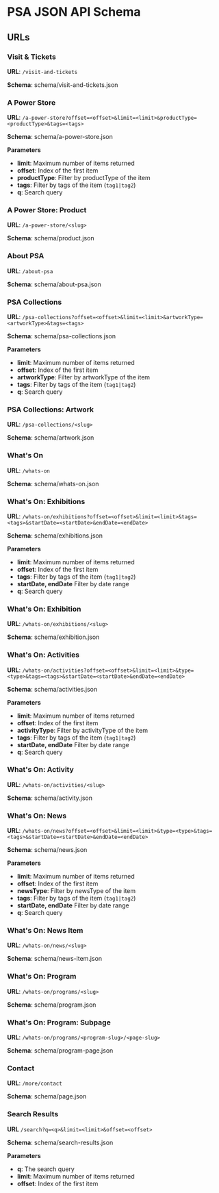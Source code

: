# PSA JSON API Schema

## URLs

### Visit & Tickets

**URL**: `/visit-and-tickets`
   
**Schema**: schema/visit-and-tickets.json

### A Power Store

**URL**: `/a-power-store?offset=<offset>&limit=<limit>&productType=<productType>&tags=<tags>`

**Schema**: schema/a-power-store.json

**Parameters**
- **limit**: Maximum number of items returned
- **offset**: Index of the first item
- **productType**: Filter by productType of the item
- **tags**: Filter by tags of the item (`tag1|tag2`)
- **q**: Search query

### A Power Store: Product

**URL**: `/a-power-store/<slug>`

**Schema**: schema/product.json

### About PSA

**URL**: `/about-psa`

**Schema**: schema/about-psa.json

### PSA Collections

**URL**: `/psa-collections?offset=<offset>&limit=<limit>&artworkType=<artworkType>&tags=<tags>`

**Schema**: schema/psa-collections.json

**Parameters**
- **limit**: Maximum number of items returned
- **offset**: Index of the first item
- **artworkType**: Filter by artworkType of the item
- **tags**: Filter by tags of the item (`tag1|tag2`)
- **q**: Search query

### PSA Collections: Artwork

**URL**: `/psa-collections/<slug>`

**Schema**: schema/artwork.json

### What's On

**URL**: `/whats-on`

**Schema**: schema/whats-on.json

### What's On: Exhibitions

**URL**: `/whats-on/exhibitions?offset=<offset>&limit=<limit>&tags=<tags>&startDate=<startDate>&endDate=<endDate>`

**Schema**: schema/exhibitions.json

**Parameters**
- **limit**: Maximum number of items returned
- **offset**: Index of the first item
- **tags**: Filter by tags of the item (`tag1|tag2`)
- **startDate, endDate** Filter by date range
- **q**: Search query

### What's On: Exhibition

**URL**: `/whats-on/exhibitions/<slug>`

**Schema**: schema/exhibition.json

### What's On: Activities

**URL**: `/whats-on/activities?offset=<offset>&limit=<limit>&type=<type>&tags=<tags>&startDate=<startDate>&endDate=<endDate>`

**Schema**: schema/activities.json

**Parameters**
- **limit**: Maximum number of items returned
- **offset**: Index of the first item
- **activityType**: Filter by activityType of the item
- **tags**: Filter by tags of the item (`tag1|tag2`)
- **startDate, endDate** Filter by date range
- **q**: Search query

### What's On: Activity

**URL**: `/whats-on/activities/<slug>`

**Schema**: schema/activity.json

### What's On: News

**URL**: `/whats-on/news?offset=<offset>&limit=<limit>&type=<type>&tags=<tags>&startDate=<startDate>&endDate=<endDate>`

**Schema**: schema/news.json

**Parameters**
- **limit**: Maximum number of items returned
- **offset**: Index of the first item
- **newsType**: Filter by newsType of the item
- **tags**: Filter by tags of the item (`tag1|tag2`)
- **startDate, endDate** Filter by date range
- **q**: Search query

### What's On: News Item

**URL**: `/whats-on/news/<slug>`

**Schema**: schema/news-item.json

### What's On: Program

**URL**: `/whats-on/programs/<slug>`

**Schema**: schema/program.json

### What's On: Program: Subpage

**URL**: `/whats-on/programs/<program-slug>/<page-slug>`

**Schema**: schema/program-page.json

### Contact

**URL**: `/more/contact`

**Schema**: schema/page.json

### Search Results

**URL** `/search?q=<q>&limit=<limit>&offset=<offset>`

**Schema**: schema/search-results.json

**Parameters**
- **q**: The search query
- **limit**: Maximum number of items returned
- **offset**: Index of the first item
